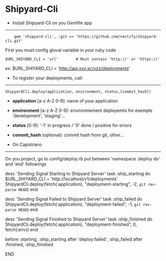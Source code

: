 
Shipyard-Cli
============

- Install Shipyard-Cli on you Gemfile app
-----------------------------------------

		gem 'shipyard-cli', :git => 'https://github.com/nectify/shipyard-cli.git'


First you must config gloval variable in your ruby code


	$URL_SHIYARD_CLI = 'url'		# Must contain 'http://' or 'https://'


ex: $URL_SHIYARD_CLI = 'http://api.xxx.sc/vzz/deployments'


- To register your deployments, call:
-------------------------------------


	ShipyardCli.deploy(application, environment, status,[commit_hash])



- **application** [a-z A-Z 0-9]: name of your application

- **environment** [a-z A-Z 0-9]: environmement deployemts for exemple 'development', 'staging'...

- **status** [0-9]: '-1' in progress   /  '0' done  /  positive for errors

- **commit_hash** (optional): commit hash from git, other...


- On Capistrano
---------------

On you project, go to config/deploy.rb put between 'namespace :deploy do' and 'end' followings

  desc 'Sending Signal Starting to Shipyard Server'
  task :ship_starting do
    $URL_SHIYARD_CLI = 'http://localhost/v1/deployments'
    ShipyardCli.deploy(fetch(:application), "deployment-starting", -2, `git rev-parse HEAD`)
  end
  
  desc 'Sending Signal Failed to Shipyard Server'
  task :ship_failed do
    ShipyardCli.deploy(fetch(:application), "deployment-failed", -1, `git rev-parse HEAD`)
  end

  desc 'Sending Signal Finished to Shipyard Server'
  task :ship_finished do
    ShipyardCli.deploy(fetch(:application), "deployment-finished", 0, fetch(:env))
  end

  before :starting, :ship_starting
  after 'deploy:failed', :ship_failed
  after :finished, :ship_finished

END